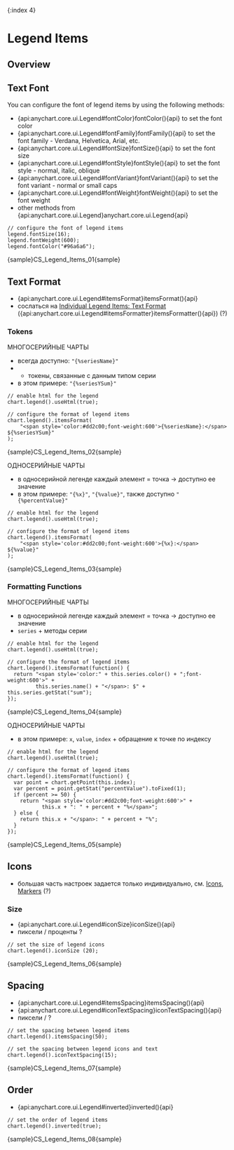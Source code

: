 {:index 4}
# Legend Items

## Overview

## Text Font

You can configure the font of legend items by using the following methods:

* {api:anychart.core.ui.Legend#fontColor}fontColor(){api} to set the font color
* {api:anychart.core.ui.Legend#fontFamily}fontFamily(){api} to set the font family - Verdana, Helvetica, Arial, etc.
* {api:anychart.core.ui.Legend#fontSize}fontSize(){api} to set the font size
* {api:anychart.core.ui.Legend#fontStyle}fontStyle(){api} to set the font style - normal, italic, oblique
* {api:anychart.core.ui.Legend#fontVariant}fontVariant(){api} to set the font variant - normal or small caps
* {api:anychart.core.ui.Legend#fontWeight}fontWeight(){api} to set the font weight
* other methods from {api:anychart.core.ui.Legend}anychart.core.ui.Legend{api}


```
// configure the font of legend items
legend.fontSize(16);
legend.fontWeight(600);
legend.fontColor("#96a6a6");
```

{sample}CS\_Legend\_Items\_01{sample}

## Text Format

* {api:anychart.core.ui.Legend#itemsFormat}itemsFormat(){api}
* сослаться на [Individual Legend Items: Text Format](Individual_Legend_Items#text_format) ({api:anychart.core.ui.Legend#itemsFormatter}itemsFormatter(){api}) (?)

### Tokens

МНОГОСЕРИЙНЫЕ ЧАРТЫ

* всегда доступно: `"{%seriesName}"`
* + токены, связанные с данным типом серии
* в этом примере: `"{%seriesYSum}"`


```
// enable html for the legend
chart.legend().useHtml(true);

// configure the format of legend items
chart.legend().itemsFormat(
    "<span style='color:#dd2c00;font-weight:600'>{%seriesName}:</span> ${%seriesYSum}"
);
```

{sample}CS\_Legend\_Items\_02{sample}

ОДНОСЕРИЙНЫЕ ЧАРТЫ

* в односерийной легенде каждый элемент = точка -> доступно ее значение
* в этом примере: `"{%x}"`, `"{%value}"`, также доступно `"{%percentValue}"`


```
// enable html for the legend
chart.legend().useHtml(true);

// configure the format of legend items
chart.legend().itemsFormat(
    "<span style='color:#dd2c00;font-weight:600'>{%x}:</span> ${%value}"
);
```

{sample}CS\_Legend\_Items\_03{sample}

### Formatting Functions

МНОГОСЕРИЙНЫЕ ЧАРТЫ

* в односерийной легенде каждый элемент = точка -> доступно ее значение
* `series` + методы серии


```
// enable html for the legend
chart.legend().useHtml(true);

// configure the format of legend items
chart.legend().itemsFormat(function() {
  return "<span style='color:" + this.series.color() + ";font-weight:600'>" +
         this.series.name() + "</span>: $" + this.series.getStat("sum");
});
```

{sample}CS\_Legend\_Items\_04{sample}

ОДНОСЕРИЙНЫЕ ЧАРТЫ

* в этом примере: `x`, `value`, `index` + обращение к точке по индексу


```
// enable html for the legend
chart.legend().useHtml(true);

// configure the format of legend items
chart.legend().itemsFormat(function() {
  var point = chart.getPoint(this.index);
  var percent = point.getStat("percentValue").toFixed(1);
  if (percent >= 50) {
    return "<span style='color:#dd2c00;font-weight:600'>" +
           this.x + ": " + percent + "%</span>";
  } else {
    return this.x + "</span>: " + percent + "%";
  }
});
```

{sample}CS\_Legend\_Items\_05{sample}

## Icons

* большая часть настроек задается только индивидуально, см. [Icons](Individual_Legend_Items#icons), [Markers](Individual_Legend_Items#markers) (?)

### Size

* {api:anychart.core.ui.Legend#iconSize}iconSize(){api}
* пиксели / проценты ?


```
// set the size of legend icons
chart.legend().iconSize (20);
```

{sample}CS\_Legend\_Items\_06{sample}

## Spacing

* {api:anychart.core.ui.Legend#itemsSpacing}itemsSpacing(){api}
* {api:anychart.core.ui.Legend#iconTextSpacing}iconTextSpacing(){api}
* пиксели / ?


```
// set the spacing between legend items
chart.legend().itemsSpacing(50);

// set the spacing between legend icons and text
chart.legend().iconTextSpacing(15);
```

{sample}CS\_Legend\_Items\_07{sample}

## Order

* {api:anychart.core.ui.Legend#inverted}inverted(){api}


```
// set the order of legend items
chart.legend().inverted(true);
```

{sample}CS\_Legend\_Items\_08{sample}